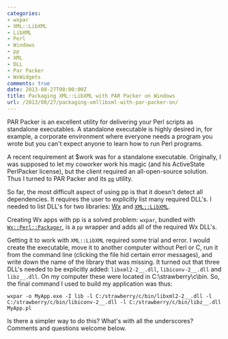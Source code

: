 ```yaml
---
categories:
- wxpar
- XML::LibXML
- LibXML
- Perl
- Windows
- pp
- XML
- DLL
- Par Packer
- WxWidgets
comments: true
date: 2013-08-27T00:00:00Z
title: Packaging XML::LibXML with PAR Packer on Windows
url: /2013/08/27/packaging-xmllibxml-with-par-packer-on/
---
```


PAR Packer is an excellent utility for delivering your Perl scripts as standalone executables. A standalone executable is highly desired in, for example, a corporate environment where everyone needs a program you wrote but you can't expect anyone to learn how to run Perl programs.

A recent requirement at $work was for a standalone executable. Originally, I was supposed to let my coworker work his magic (and his ActiveState PerlPacker license), but the client required an all-open-source solution. Thus I turned to PAR Packer and its [`pp`](https://metacpan.org/module/pp) utility.

So far, the most difficult aspect of using pp is that it doesn't detect all dependencies. It requires the user to explicitly list many required DLL's. I needed to list DLL's for two libraries: [Wx](https://metacpan.org/module/Wx) and [`XML::LibXML`](https://metacpan.org/module/XML::LibXML).

Creating Wx apps with pp is a solved problem: `wxpar`, bundled with [`Wx::Perl::Packager`](https://metacpan.org/module/Wx::Perl::Packager), is a `pp` wrapper and adds all of the required Wx DLL's.

Getting it to work with `XML::LibXML` required some trial and error. I would create the executable, move it to another computer without Perl or C, run it from the command line (clicking the file hid certain error messages), and write down the name of the library that was missing. It turned out that three DLL's needed to be explicitly added: `libxml2-2__.dll`, `libiconv-2__.dll` and `libz__.dll`. On my computer these were located in C:\strawberry\c\bin. So, the final command I used to build my application was thus:

    wxpar -o MyApp.exe -I lib -l C:/strawberry/c/bin/libxml2-2__.dll -l C:/strawberry/c/bin/libiconv-2__.dll -l C:/strawberry/c/bin/libz__.dll MyApp.pl

Is there a simpler way to do this? What's with all the underscores? Comments and questions welcome below.
